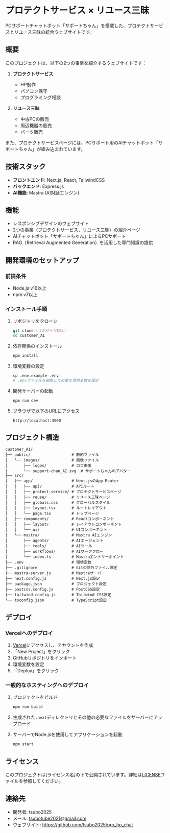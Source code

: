 # プロテクトサービス × リユース三昧

PCサポートチャットボット「サポートちゃん」を搭載した、プロテクトサービスとリユース三昧の統合ウェブサイトです。

## 概要

このプロジェクトは、以下の2つの事業を紹介するウェブサイトです：

1. **プロテクトサービス**
   - HP制作
   - パソコン保守
   - プログラミング相談

2. **リユース三昧**
   - 中古PCの販売
   - 周辺機器の販売
   - パーツ販売

また、プロテクトサービスページには、PCサポート用のAIチャットボット「サポートちゃん」が組み込まれています。

## 技術スタック

- **フロントエンド**: Next.js, React, TailwindCSS
- **バックエンド**: Express.js
- **AI機能**: Mastra (AI対話エンジン)

## 機能

- レスポンシブデザインのウェブサイト
- 2つの事業（プロテクトサービス、リユース三昧）の紹介ページ
- AIチャットボット「サポートちゃん」によるPCサポート
- RAG（Retrieval Augmented Generation）を活用した専門知識の提供

## 開発環境のセットアップ

### 前提条件

- Node.js v16以上
- npm v7以上

### インストール手順

1. リポジトリをクローン

   ```bash
   git clone [リポジトリURL]
   cd customer_AI
   ```

2. 依存関係のインストール

   ```bash
   npm install
   ```

3. 環境変数の設定

   ```bash
   cp .env.example .env
   # .envファイルを編集して必要な環境変数を設定
   ```

4. 開発サーバーの起動

   ```bash
   npm run dev
   ```

5. ブラウザで以下のURLにアクセス
   ```
   http://localhost:3000
   ```

## プロジェクト構造

```
customer_AI/
├── public/                  # 静的ファイル
│   └── images/              # 画像ファイル
│       ├── logos/           # ロゴ画像
│       └── support-chan_AI.svg  # サポートちゃんのアバター
├── src/
│   ├── app/                 # Next.jsのApp Router
│   │   ├── api/             # APIルート
│   │   ├── protect-service/ # プロテクトサービスページ
│   │   ├── reuse/           # リユース三昧ページ
│   │   ├── globals.css      # グローバルスタイル
│   │   ├── layout.tsx       # ルートレイアウト
│   │   └── page.tsx         # トップページ
│   ├── components/          # Reactコンポーネント
│   │   ├── layout/          # レイアウトコンポーネント
│   │   └── ui/              # UIコンポーネント
│   └── mastra/              # Mastra AIエンジン
│       ├── agents/          # AIエージェント
│       ├── tools/           # AIツール
│       ├── workflows/       # AIワークフロー
│       └── index.ts         # Mastraエントリーポイント
├── .env                     # 環境変数
├── .gitignore               # Gitの除外ファイル設定
├── mastra-server.js         # Mastraサーバー
├── next.config.js           # Next.js設定
├── package.json             # プロジェクト設定
├── postcss.config.js        # PostCSS設定
├── tailwind.config.js       # Tailwind CSS設定
└── tsconfig.json            # TypeScript設定
```

## デプロイ

### Vercelへのデプロイ

1. [Vercel](https://vercel.com)にアクセスし、アカウントを作成
2. 「New Project」をクリック
3. GitHubリポジトリをインポート
4. 環境変数を設定
5. 「Deploy」をクリック

### 一般的なホスティングへのデプロイ

1. プロジェクトをビルド

   ```bash
   npm run build
   ```

2. 生成された`.next`ディレクトリとその他の必要なファイルをサーバーにアップロード

3. サーバーでNode.jsを使用してアプリケーションを起動
   ```bash
   npm start
   ```

## ライセンス

このプロジェクトは[ライセンス名]の下で公開されています。詳細は[LICENSE](LICENSE)ファイルを参照してください。

## 連絡先

- 開発者: tsubo2025
- メール: tsubotube2021@gmail.com
- ウェブサイト: https://github.com/tsubo2025/pro_hp_chat
